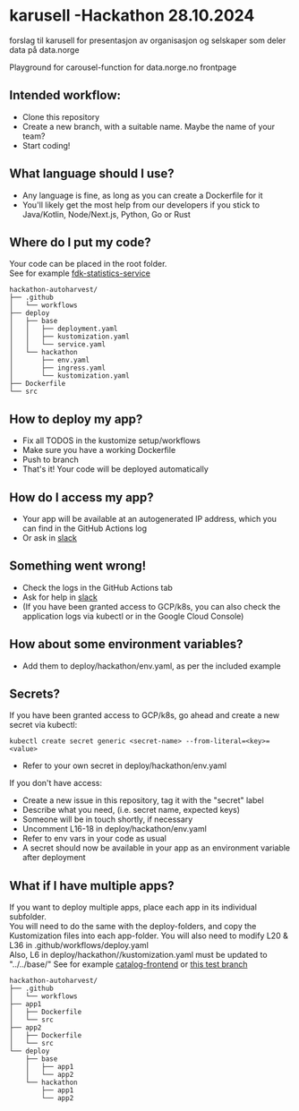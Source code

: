 # karusell -Hackathon 28.10.2024
forslag til karusell for presentasjon av organisasjon og selskaper som deler data på data.norge

Playground for carousel-function for data.norge.no frontpage

## Intended workflow:
- Clone this repository
- Create a new branch, with a suitable name. Maybe the name of your team?
- Start coding!                               

## What language should I use?
- Any language is fine, as long as you can create a Dockerfile for it
- You'll likely get the most help from our developers if you stick to Java/Kotlin, Node/Next.js, Python, Go or Rust

## Where do I put my code?
Your code can be placed in the root folder.  
See for example [fdk-statistics-service](https://github.com/Informasjonsforvaltning/fdk-statistics-service)
```
hackathon-autoharvest/
├── .github
│   └── workflows
├── deploy
│   ├── base
│   │   ├── deployment.yaml
│   │   ├── kustomization.yaml
│   │   └── service.yaml
│   └── hackathon
│       ├── env.yaml
│       ├── ingress.yaml
│       └── kustomization.yaml
├── Dockerfile
└── src
```

## How to deploy my app?
- Fix all TODOS in the kustomize setup/workflows
- Make sure you have a working Dockerfile
- Push to branch
- That's it! Your code will be deployed automatically

## How do I access my app?
- Your app will be available at an autogenerated IP address, which you can find in the GitHub Actions log
- Or ask in [slack](https://offentlig-paas-no.slack.com/archives/C07PUV96YKV)

## Something went wrong!
- Check the logs in the GitHub Actions tab
- Ask for help in [slack](https://offentlig-paas-no.slack.com/archives/C07PUV96YKV)
- (If you have been granted access to GCP/k8s, you can also check the application logs via kubectl or in the Google Cloud Console)

## How about some environment variables?
- Add them to deploy/hackathon/env.yaml, as per the included example

## Secrets?
If you have been granted access to GCP/k8s, go ahead and create a new secret via kubectl:

```kubectl create secret generic <secret-name> --from-literal=<key>=<value>```
- Refer to your own secret in deploy/hackathon/env.yaml

If you don't have access:
- Create a new issue in this repository, tag it with the "secret" label
- Describe what you need, (i.e. secret name, expected keys)
- Someone will be in touch shortly, if necessary
- Uncomment L16-18 in deploy/hackathon/env.yaml
- Refer to env vars in your code as usual
- A secret should now be available in your app as an environment variable after deployment

## What if I have multiple apps?
If you want to deploy multiple apps, place each app in its individual subfolder.  
You will need to do the same with the deploy-folders, and copy the Kustomization files into each app-folder.
You will also need to modify L20 & L36 in .github/workflows/deploy.yaml  
Also, L6 in deploy/hackathon/<app-name>/kustomization.yaml must be updated to "../../base/<app-name>"
See for example [catalog-frontend](https://github.com/Informasjonsforvaltning/catalog-frontend) or [this test branch](https://github.com/fellesdatakatalog/hackathon-autoharvest/tree/test)
```
hackathon-autoharvest/
├── .github
│   └── workflows
├── app1
│   ├── Dockerfile
│   └── src
├── app2
│   ├── Dockerfile
│   └── src
└── deploy
    ├── base
    │   ├── app1
    │   └── app2
    └── hackathon
        ├── app1
        └── app2
```